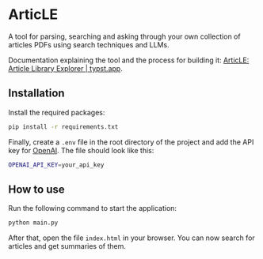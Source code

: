 # ArticLE
A tool for parsing, searching and asking through your own collection of articles PDFs using search techniques and LLMs.

Documentation explaining the tool and the process for building it: [ArticLE: Article Library Explorer | typst.app](https://typst.app/project/ri28JqSUlyRkyzOzwKa5FB).

## Installation
Install the required packages:
```bash
pip install -r requirements.txt
```
Finally, create a `.env` file in the root directory of the project and add the API key for
[OpenAI](https://beta.openai.com/signup/). The file should look like this:
```bash
OPENAI_API_KEY=your_api_key
```

## How to use
Run the following command to start the application:
```bash
python main.py
```
After that, open the file `index.html` in your browser. You can now search for articles and get summaries of them.
